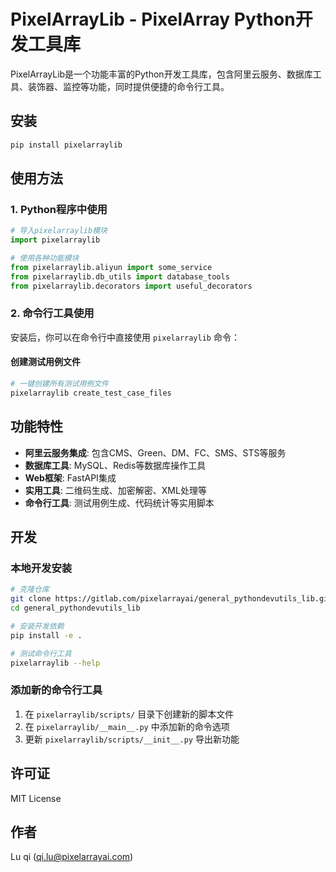 # PixelArrayLib - PixelArray Python开发工具库

PixelArrayLib是一个功能丰富的Python开发工具库，包含阿里云服务、数据库工具、装饰器、监控等功能，同时提供便捷的命令行工具。

## 安装

```bash
pip install pixelarraylib
```

## 使用方法

### 1. Python程序中使用

```python
# 导入pixelarraylib模块
import pixelarraylib

# 使用各种功能模块
from pixelarraylib.aliyun import some_service
from pixelarraylib.db_utils import database_tools
from pixelarraylib.decorators import useful_decorators
```

### 2. 命令行工具使用

安装后，你可以在命令行中直接使用 `pixelarraylib` 命令：

#### 创建测试用例文件
```bash
# 一键创建所有测试用例文件
pixelarraylib create_test_case_files
```

## 功能特性

- **阿里云服务集成**: 包含CMS、Green、DM、FC、SMS、STS等服务
- **数据库工具**: MySQL、Redis等数据库操作工具
- **Web框架**: FastAPI集成
- **实用工具**: 二维码生成、加密解密、XML处理等
- **命令行工具**: 测试用例生成、代码统计等实用脚本

## 开发

### 本地开发安装

```bash
# 克隆仓库
git clone https://gitlab.com/pixelarrayai/general_pythondevutils_lib.git
cd general_pythondevutils_lib

# 安装开发依赖
pip install -e .

# 测试命令行工具
pixelarraylib --help
```

### 添加新的命令行工具

1. 在 `pixelarraylib/scripts/` 目录下创建新的脚本文件
2. 在 `pixelarraylib/__main__.py` 中添加新的命令选项
3. 更新 `pixelarraylib/scripts/__init__.py` 导出新功能

## 许可证

MIT License

## 作者

Lu qi (qi.lu@pixelarrayai.com) 